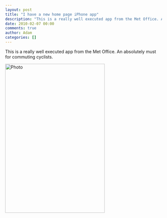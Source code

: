 ```yaml
---
layout: post
title: "I have a new home page iPhone app"
description: "This is a really well executed app from the Met Office. An absolutely must for commuting cyclists."
date: 2010-02-07 00:00
comments: true
author: Adam
categories: []
---
```


This is a really well executed app from the Met Office. An absolutely must for commuting cyclists.<p><div class='p_embed p_image_embed'>
<img alt="Photo" height="480" src="http://getfile6.posterous.com/getfile/files.posterous.com/adambird/HsDYizTXoCfnkctYwvFgvQmbqF5AVTSUOTEVqM4VIx4B8jbfu2WXMGDF1IIY/photo.jpg" width="320" />
</div>
</p>